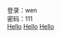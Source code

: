 <!doctype html>
<html lang="en">
<head>
	<meta charset="UTF-8">
	<title>Document</title>
</head>
<body>
	<div>登录：wen</div>
	<div>密码：111</div>
	<a href="hello.html">Hello</a>
	<a href="carousel.html">Hello</a>
	<a href="index.html">Hello</a>
</body>
</html>
